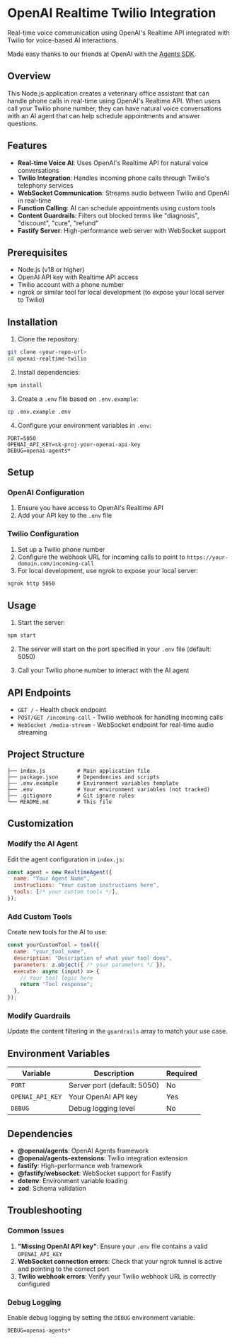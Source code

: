 # OpenAI Realtime Twilio Integration

Real-time voice communication using OpenAI's Realtime API integrated with Twilio for voice-based AI interactions.

Made easy thanks to our friends at OpenAI with the [Agents SDK](https://github.com/openai/openai-agents-js/).

## Overview

This Node.js application creates a veterinary office assistant that can handle phone calls in real-time using OpenAI's Realtime API. When users call your Twilio phone number, they can have natural voice conversations with an AI agent that can help schedule appointments and answer questions.

## Features

- **Real-time Voice AI**: Uses OpenAI's Realtime API for natural voice conversations
- **Twilio Integration**: Handles incoming phone calls through Twilio's telephony services
- **WebSocket Communication**: Streams audio between Twilio and OpenAI in real-time
- **Function Calling**: AI can schedule appointments using custom tools
- **Content Guardrails**: Filters out blocked terms like "diagnosis", "discount", "cure", "refund"
- **Fastify Server**: High-performance web server with WebSocket support

## Prerequisites

- Node.js (v18 or higher)
- OpenAI API key with Realtime API access
- Twilio account with a phone number
- ngrok or similar tool for local development (to expose your local server to Twilio)

## Installation

1. Clone the repository:
```bash
git clone <your-repo-url>
cd openai-realtime-twilio
```

2. Install dependencies:
```bash
npm install
```

3. Create a `.env` file based on `.env.example`:
```bash
cp .env.example .env
```

4. Configure your environment variables in `.env`:
```
PORT=5050
OPENAI_API_KEY=sk-proj-your-openai-api-key
DEBUG=openai-agents*
```

## Setup

### OpenAI Configuration
1. Ensure you have access to OpenAI's Realtime API
2. Add your API key to the `.env` file

### Twilio Configuration
1. Set up a Twilio phone number
2. Configure the webhook URL for incoming calls to point to `https://your-domain.com/incoming-call`
3. For local development, use ngrok to expose your local server:
```bash
ngrok http 5050
```

## Usage

1. Start the server:
```bash
npm start
```

2. The server will start on the port specified in your `.env` file (default: 5050)

3. Call your Twilio phone number to interact with the AI agent

## API Endpoints

- `GET /` - Health check endpoint
- `POST/GET /incoming-call` - Twilio webhook for handling incoming calls
- `WebSocket /media-stream` - WebSocket endpoint for real-time audio streaming

## Project Structure

```
├── index.js          # Main application file
├── package.json      # Dependencies and scripts
├── .env.example      # Environment variables template
├── .env              # Your environment variables (not tracked)
├── .gitignore        # Git ignore rules
└── README.md         # This file
```

## Customization

### Modify the AI Agent
Edit the agent configuration in `index.js`:
```javascript
const agent = new RealtimeAgent({
  name: "Your Agent Name",
  instructions: "Your custom instructions here",
  tools: [/* your custom tools */],
});
```

### Add Custom Tools
Create new tools for the AI to use:
```javascript
const yourCustomTool = tool({
  name: "your_tool_name",
  description: "Description of what your tool does",
  parameters: z.object({ /* your parameters */ }),
  execute: async (input) => {
    // Your tool logic here
    return "Tool response";
  },
});
```

### Modify Guardrails
Update the content filtering in the `guardrails` array to match your use case.

## Environment Variables

| Variable | Description | Required |
|----------|-------------|----------|
| `PORT` | Server port (default: 5050) | No |
| `OPENAI_API_KEY` | Your OpenAI API key | Yes |
| `DEBUG` | Debug logging level | No |

## Dependencies

- **@openai/agents**: OpenAI Agents framework
- **@openai/agents-extensions**: Twilio integration extension
- **fastify**: High-performance web framework
- **@fastify/websocket**: WebSocket support for Fastify
- **dotenv**: Environment variable loading
- **zod**: Schema validation

## Troubleshooting

### Common Issues

1. **"Missing OpenAI API key"**: Ensure your `.env` file contains a valid `OPENAI_API_KEY`
2. **WebSocket connection errors**: Check that your ngrok tunnel is active and pointing to the correct port
3. **Twilio webhook errors**: Verify your Twilio webhook URL is correctly configured

### Debug Logging
Enable debug logging by setting the `DEBUG` environment variable:
```
DEBUG=openai-agents*
```
